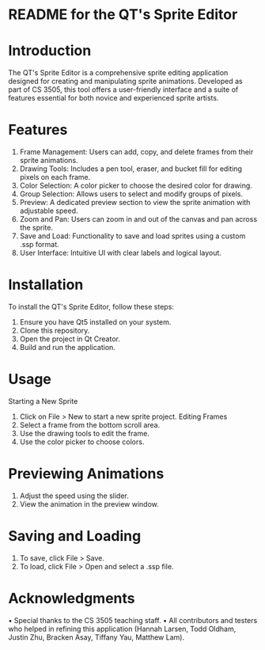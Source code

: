 # README for the QT's Sprite Editor
# Introduction
The QT's Sprite Editor is a comprehensive sprite editing application designed for creating and manipulating sprite animations. Developed as part of CS 3505, this tool offers a user-friendly interface and a suite of features essential for both novice and experienced sprite artists.

# Features
1.	Frame Management: Users can add, copy, and delete frames from their sprite animations.
2.	Drawing Tools: Includes a pen tool, eraser, and bucket fill for editing pixels on each frame.
3.	Color Selection: A color picker to choose the desired color for drawing.
4.	Group Selection: Allows users to select and modify groups of pixels.
5.	Preview: A dedicated preview section to view the sprite animation with adjustable speed.
6.	Zoom and Pan: Users can zoom in and out of the canvas and pan across the sprite.
7.	Save and Load: Functionality to save and load sprites using a custom .ssp format.
8.	User Interface: Intuitive UI with clear labels and logical layout.

# Installation
To install the QT's Sprite Editor, follow these steps:
1.	Ensure you have Qt5 installed on your system.
2.	Clone this repository.
3.	Open the project in Qt Creator.
4.	Build and run the application.

# Usage
Starting a New Sprite
1.	Click on File > New to start a new sprite project.
Editing Frames
1.	Select a frame from the bottom scroll area.
2.	Use the drawing tools to edit the frame.
3.	Use the color picker to choose colors.

# Previewing Animations
1.	Adjust the speed using the slider.
2.	View the animation in the preview window.

# Saving and Loading
1.	To save, click File > Save.
2.	To load, click File > Open and select a .ssp file.


# Acknowledgments
•	Special thanks to the CS 3505 teaching staff.
•	All contributors and testers who helped in refining this application (Hannah Larsen, Todd Oldham, Justin Zhu, Bracken Asay, Tiffany Yau, Matthew Lam).
